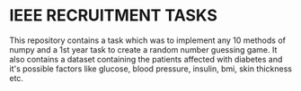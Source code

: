 
# IEEE RECRUITMENT TASKS
This repository contains a task which was to implement any 10 methods of numpy and a 1st year task to create a random number guessing game. 
It also contains a dataset containing the patients affected with diabetes and it's possible factors like glucose, blood pressure, insulin, bmi, skin thickness etc.


